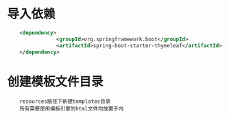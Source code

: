 # 导入依赖
```xml
    <dependency>
                <groupId>org.springframework.boot</groupId>
                <artifactId>spring-boot-starter-thymeleaf</artifactId>
    </dependency>
```
# 创建模板文件目录
```text
    resources路径下新建templates目录
    所有需要使用模板引擎的html文件均放置于内
```
    